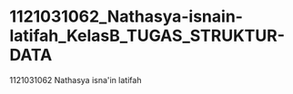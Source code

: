 # 1121031062_Nathasya-isnain-latifah_KelasB_TUGAS_STRUKTUR-DATA
1121031062 Nathasya isna'in latifah
